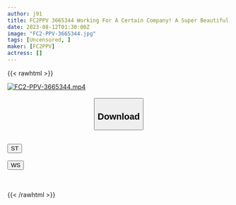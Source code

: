 ```yaml
---
author: j91
title: FC2PPV 3665344 Working For A Certain Company! A Super Beautiful Receptionist Who Has An Outstanding Fair-Skinned Style Is Outdoors, And She’s Creampied In The Car Personal Shooting Individual Shooting Original 373rd Person [cen]
date: 2023-08-12T01:30:00Z
image: "FC2-PPV-3665344.jpg"
tags: [Uncensored, ]
maker: [FC2PPV]
actress: []
---
```



{{< rawhtml >}}

<div class="video" data-videoid="lq1qDzz6wBu7q9Y">
    <a href="javascript:;">
        <img src="https://my.j91.asia/posts/FC2-PPV-3665344/FC2-PPV-3665344.jpg" width="WIDTH" height="HEIGHT" alt="FC2-PPV-3665344.mp4" loading="lazy">
    </a>
</div>

<script type="text/javascript" src="https://j91.asia/asset/on-demand-st.js"></script>

<br>
  <link rel="stylesheet" href="https://j91.asia/asset/bs5.css">
  
  <center>
  <button class="btn btn-primary" type="button" data-bs-toggle="collapse" data-bs-target=".multi-collapse" aria-expanded="false" aria-controls="multiCollapseExample1 multiCollapseExample2"><h2>Download</h2></button></center>
</p>
<div class="row">
  <div class="col">
    <div class="collapse multi-collapse" id="multiCollapseExample1">
      <div class="card card-body">
	      	      <br>
<div class="buttons">  
<a href="https://streamtape.to/v/lq1qDzz6wBu7q9Y"><button class="btn-hover color-3"><i class="fa fa-download"></i> ST</button></a></div>
    </div>
  </div>
</div>
  <div class="col">
    <div class="collapse multi-collapse" id="multiCollapseExample2">
      <div class="card card-body">
	      <br>
<div class="buttons">
    <a href="https://wolfstream.tv/hc6d6d322nkj"><button class="btn-hover color-9"><i class="fa fa-download"></i> WS</button></a></div>
<br><br>
      </div>
    </div>
  </div>
</div>

{{< /rawhtml >}}